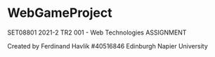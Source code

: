 # WebGameProject
SET08801 2021-2 TR2 001 - Web Technologies         ASSIGNMENT

Created by Ferdinand Havlik #40516846
Edinburgh Napier University
